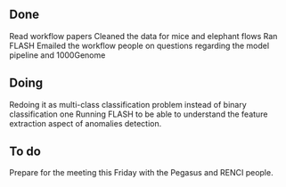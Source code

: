## Done
Read workflow papers 
Cleaned the data for mice and elephant flows 
Ran FLASH
Emailed the workflow people on questions regarding the model pipeline and 1000Genome

## Doing
Redoing it as multi-class classification problem instead of binary classification one
Running FLASH to be able to understand the feature extraction aspect of anomalies detection.

## To do
Prepare for the meeting this Friday with the Pegasus and RENCI people. 

